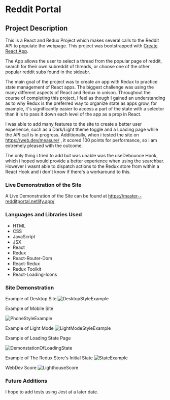# Reddit Portal

## Project Description

This is a React and Redux Project which makes several calls to the Reddit API to populate the webpage.
This project was bootstrapped with [Create React App](https://github.com/facebook/create-react-app).

The App allows the user to select a thread from the popular page of reddit, search for their own subreddit of threads, or choose one of the other popular reddit subs found in the sideabr.

The main goal of the project was to create an app with Redux to practice state management of React apps. The biggest challenge was using the many different aspects of React and Redux in unison. Throughout the course of completing this project, I feel as though I gained an understanding as to why Redux is the preferred way to organize state as apps grow, for example, it's significantly easier to access a part of the state with a selector than it is to pass it down each level of the app as a prop in React.

I was able to add many features to the site to create a better user experience, such as a Dark/Light theme toggle and a Loading page while the API call is in progress. Additionally, when i tested the site on https://web.dev/measure/ , it scored 100 points for performance, so i am extremely pleased with the outcome.

The only thing i tried to add but was unable was the useDebounce Hook, which i hoped would provide a better experience when using the searchbar. However i wasnt able to dispatch actions to the Redux store from within a React Hook and i don't know if there's a workaround to this.

### Live Demonstration of the Site

A Live Demonstration of the Site can be found at https://master--redditportal.netlify.app/

### Languages and Libraries Used

* HTML
* CSS
* JavaScript
* JSX
* React
* Redux
* React-Router-Dom
* React-Redux
* Redux Toolkit
* React-Loading-Icons

### Site Demonstration
Example of Desktop Site
![DesktopStyleExample](https://user-images.githubusercontent.com/90611253/175748634-41b6f834-8be8-49a4-abb6-20e481e90930.png)

Example of Mobile Site


![PhoneStyleExample](https://user-images.githubusercontent.com/90611253/175748651-b7915c80-b09a-48e6-aa45-68eb66316436.png)

Example of Light Mode
![LightModeStyleExample](https://user-images.githubusercontent.com/90611253/175748663-866bb837-7e11-4f4d-9d8a-9ccedeebe5ab.png)

Example of Loading State Page







![DemonstationOfLoadingState](https://user-images.githubusercontent.com/90611253/175748709-c2f6e33c-8f81-47c2-ba28-754a7571129d.png)

Example of The Redux Store's Initial State
![StateExample](https://user-images.githubusercontent.com/90611253/175748726-63301a70-0ca6-495d-9d99-83926ce48aff.png)

WebDev Score
![LighthouseScore](https://user-images.githubusercontent.com/90611253/175748740-5979447e-96b3-4d06-8b77-a177b8009eae.png)


### Future Additions
I hope to add tests using Jest at a later date.

